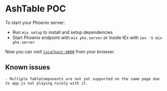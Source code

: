 # AshTable POC

To start your Phoenix server:

  * Run `mix setup` to install and setup dependencies
  * Start Phoenix endpoint with `mix phx.server` or inside IEx with `iex -S mix phx.server`

Now you can visit [`localhost:4000`](http://localhost:4000) from your browser.

## Known issues

    - Multiple TableComponents are not yet supported on the same page due to app.js not playing nicely with it.

